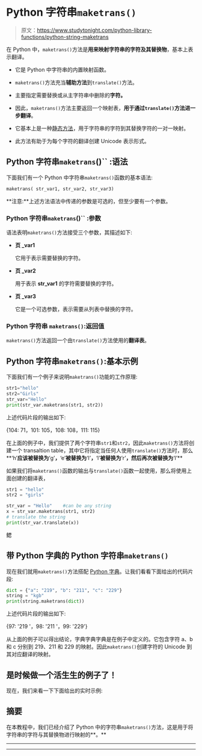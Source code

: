 # Python 字符串`maketrans()`

> 原文：<https://www.studytonight.com/python-library-functions/python-string-maketrans>

在 Python 中，`maketrans()`方法是**用来映射字符串的字符及其替换物**，基本上表示翻译。

*   它是 Python 中字符串的内置映射函数。

*   `maketrans()`方法充当**辅助方法**到`translate()`方法。

*   主要指定需要替换或从主字符串中删除的**字符。**

*   因此，`maketrans()`方法主要返回一个映射表，**用于通过`translate()`方法进一步翻译**。

*   它基本上是一种[静态方法](https://www.studytonight.com/python/python-static-keyword)，用于字符串的字符到其替换字符的一对一映射。

*   此方法有助于为每个字符的翻译创建 Unicode 表示形式。

## Python 字符串`maketrans`()`` :语法

下面我们有一个 Python 中字符串`maketrans()`函数的基本语法:

```py
maketrans( str_var1, str_var2, str_var3)
```

**注意:**上述方法语法中传递的参数是可选的，但至少要有一个参数。

### Python 字符串`maketrans`()`` :参数

语法表明`maketrans()`方法接受三个参数，其描述如下:

*   **页 _var1**

    它用于表示需要替换的字符。

*   **页 _var2**

    用于表示 **str_var1** 的字符需要替换的字符。

*   **页 _var3**

    它是一个可选参数，表示需要从列表中替换的字符。

### Python 字符串 `maketrans()`:返回值

`maketrans()`方法返回一个由`translate()`方法使用的**翻译表**。

## Python 字符串`maketrans()`:基本示例

下面我们有一个例子来说明`maketrans()`功能的工作原理:

```py
str1="hello"
str2="Girls"
str_var="Hello"
print(str_var.maketrans(str1, str2))
```

上述代码片段的输出如下:

{104: 71，101: 105，108: 108，111: 115}

在上面的例子中，我们提供了两个字符串`str1`和`str2`，因此`maketrans()`方法将创建一个 transaltion table，其中它将指定当任何人使用`translate()`方法时，那么**‘h’**应该被替换为**‘g’**，**‘e’**被替换为**‘I’**，**‘l’**被替换为**‘r’**，然后再次被替换为**‘l’**

如果我们将`maketrans()`函数的输出与`translate()`函数一起使用，那么将使用上面创建的翻译表，

```py
str1 = "hello"
str2 = "girls"

str_var = "Hello"    #can be any string
x = str_var.maketrans(str1, str2)
# translate the string
print(str_var.translate(x))
```

鳃

## 带 Python 字典的 Python 字符串`maketrans()`

现在我们就用`maketrans()`方法搭配 [Python 字典](https://www.studytonight.com/python/dictionaries-in-python)。让我们看看下面给出的代码片段:

```py
dict = {"a": "219", "b": "211", "c": "229"}
string = "kgb"
print(string.maketrans(dict))
```

上述代码片段的输出如下:

{97: '219 '，98: '211 '，99: '229'}

从上面的例子可以得出结论，字典字典字典是在例子中定义的。它包含字符 a、b 和 c 分别到 219、211 和 229 的映射。因此`maketrans()`创建字符的 Unicode 到其对应翻译的映射。

## 是时候做一个活生生的例子了！

现在，我们来看一下下面给出的实时示例:

## 摘要

在本教程中，我们已经介绍了 Python 中的字符串`maketrans()`方法，这是用于将字符串的字符与其替换物进行映射的**。**

* * *

* * *